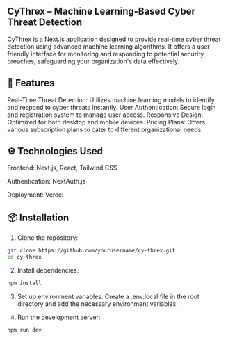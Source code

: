 ## CyThrex – Machine Learning-Based Cyber Threat Detection
CyThrex is a Next.js application designed to provide real-time cyber threat detection using advanced machine learning algorithms. It offers a user-friendly interface for monitoring and responding to potential security breaches, safeguarding your organization's data effectively.

## 🚀 Features
Real-Time Threat Detection: Utilizes machine learning models to identify and respond to cyber threats instantly.
User Authentication: Secure login and registration system to manage user access.
Responsive Design: Optimized for both desktop and mobile devices.
Pricing Plans: Offers various subscription plans to cater to different organizational needs.

## ⚙️ Technologies Used
Frontend: Next.js, React, Tailwind CSS

Authentication: NextAuth.js

Deployment: Vercel

## 📦 Installation
1. Clone the repository:
```bash
git clone https://github.com/yourusername/cy-threx.git
cd cy-threx
```
2. Install dependencies:
```bash
npm install
```
3. Set up environment variables:
Create a .env.local file in the root directory and add the necessary environment variables.

4. Run the development server:
```bash
npm run dev
```
